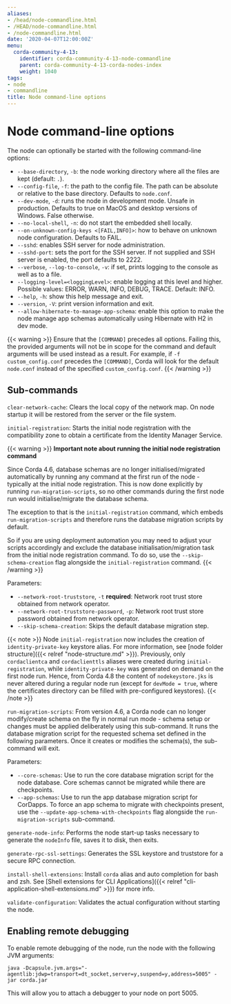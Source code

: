 ```yaml
---
aliases:
- /head/node-commandline.html
- /HEAD/node-commandline.html
- /node-commandline.html
date: '2020-04-07T12:00:00Z'
menu:
  corda-community-4-13:
    identifier: corda-community-4-13-node-commandline
    parent: corda-community-4-13-corda-nodes-index
    weight: 1040
tags:
- node
- commandline
title: Node command-line options
---
```



# Node command-line options

The node can optionally be started with the following command-line options:


* `--base-directory`, `-b`: the node working directory where all the files are kept (default: `.`).
* `--config-file`, `-f`: the path to the config file. The path can be absolute or relative to the base directory. Defaults to `node.conf`.
* `--dev-mode`, `-d`: runs the node in development mode. Unsafe in production. Defaults to true on MacOS and desktop versions of Windows. False otherwise.
* `--no-local-shell`, `-n`: do not start the embedded shell locally.
* `--on-unknown-config-keys <[FAIL,INFO]>`: how to behave on unknown node configuration. Defaults to FAIL.
* `--sshd`: enables SSH server for node administration.
* `--sshd-port`: sets the port for the SSH server. If not supplied and SSH server is enabled, the port defaults to 2222.
* `--verbose`, `--log-to-console`, `-v`: if set, prints logging to the console as well as to a file.
* `--logging-level=<loggingLevel>`: enable logging at this level and higher. Possible values: ERROR, WARN, INFO, DEBUG, TRACE. Default: INFO.
* `--help`, `-h`: show this help message and exit.
* `--version`, `-V`: print version information and exit.
* `--allow-hibernate-to-manage-app-schema`: enable this option to make the node manage app schemas automatically using Hibernate
with H2 in dev mode.


{{< warning >}}
Ensure that the `[COMMAND]` precedes all options. Failing this, the provided arguments will not be in scope for the command and default arguments will be used instead as a result. For example, if `-f custom_config.conf` precedes the `[COMMAND]`, Corda will look for the default `node.conf` instead of the specified `custom_config.conf`.
{{< /warning >}}

## Sub-commands

`clear-network-cache`: Clears the local copy of the network map. On node startup it will be restored from the server or the file system.

`initial-registration`: Starts the initial node registration with the compatibility zone to obtain a certificate from the Identity Manager Service.

{{< warning >}}
**Important note about running the initial node registration command**

Since Corda 4.6, database schemas are no longer initialised/migrated automatically by running any command at the first run of the node - typically at the initial node registration. This is now done explicitly by running `run-migration-scripts`, so no other commands during the first node run would initialise/migrate the database schema.

The exception to that is the `initial-registration` command, which embeds `run-migration-scripts` and therefore runs the database migration scripts by default.

So if you are using deployment automation you may need to adjust your scripts accordingly and exclude the database initialisation/migration task from the initial node registration command. To do so, use the `--skip-schema-creation` flag alongside the `initial-registration` command.
{{< /warning >}}

Parameters:

* `--network-root-truststore`, `-t` **required**: Network root trust store obtained from network operator.
* `--network-root-truststore-password`, `-p`: Network root trust store password obtained from network operator.
* `--skip-schema-creation`: Skips the default database migration step.

{{< note >}}
Node `initial-registration` now includes the creation of `identity-private-key` keystore alias. For more information, see [node folder structure]({{< relref "node-structure.md" >}}). Previously, only `cordaclientca` and `cordaclienttls` aliases were created during `initial-registration`, while `identity-private-key` was generated on demand on the first node run. Hence, from Corda 4.8 the content of `nodekeystore.jks` is never altered during a regular node run (except for `devMode = true`, where the certificates directory can be filled with pre-configured keystores).
{{< /note >}}

`run-migration-scripts`: From version 4.6, a Corda node can no longer modify/create schema on the fly in normal run mode - schema setup or changes must be
applied deliberately using this sub-command. It runs the database migration script for the requested schema set defined in the following parameters. Once it creates or modifies the schema(s), the sub-command will exit.

Parameters:

* `--core-schemas`: Use to run the core database migration script for the node database. Core schemas cannot be migrated while there are checkpoints.
* `--app-schemas`: Use to run the app database migration script for CorDapps. To force an app schema to migrate with checkpoints present, use the `--update-app-schema-with-checkpoints` flag alongside the `run-migration-scripts` sub-command.

`generate-node-info`: Performs the node start-up tasks necessary to generate the `nodeInfo` file, saves it to disk, then exits.

`generate-rpc-ssl-settings`: Generates the SSL keystore and truststore for a secure RPC connection.

`install-shell-extensions`: Install `corda` alias and auto completion for bash and zsh. See [Shell extensions for CLI Applications]({{< relref "cli-application-shell-extensions.md" >}}) for more info.

`validate-configuration`: Validates the actual configuration without starting the node.

## Enabling remote debugging

To enable remote debugging of the node, run the node with the following JVM arguments:

`java -Dcapsule.jvm.args="-agentlib:jdwp=transport=dt_socket,server=y,suspend=y,address=5005" -jar corda.jar`

This will allow you to attach a debugger to your node on port 5005.
